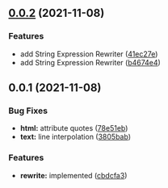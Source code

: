 ## [0.0.2](https://github.com/prostojs/rewrite/compare/v0.0.1...v0.0.2) (2021-11-08)


### Features

* add String Expression Rewriter ([41ec27e](https://github.com/prostojs/rewrite/commit/41ec27ef23c7767533f59da375f0357129dea932))
* add String Expression Rewriter ([b4674e4](https://github.com/prostojs/rewrite/commit/b4674e4fe8682387b60659477421752575d5c89c))



## 0.0.1 (2021-11-08)


### Bug Fixes

* **html:** attribute quotes ([78e51eb](https://github.com/prostojs/rewrite/commit/78e51ebac13814782ac94bd836ca83aa4c9e0694))
* **text:** line interpolation ([3805bab](https://github.com/prostojs/rewrite/commit/3805bab2457156e861203e096137458a76ebfc92))


### Features

* **rewrite:** implemented ([cbdcfa3](https://github.com/prostojs/rewrite/commit/cbdcfa388e31f72dccaab836a05a27afd7683765))



